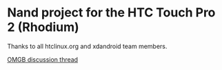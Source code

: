 # **Nand project for the HTC Touch Pro 2 (Rhodium)** #


Thanks to all htclinux.org and xdandroid team members.

[OMGB discussion thread](http://forum.ppcgeeks.com/android-tp2-development/147260-testing-nand-omgb-1-2-3-a.html)